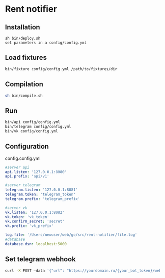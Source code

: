 # Rent notifier

## Installation
```
sh bin/deploy.sh
set parameters in a config/config.yml
```

## Load fixtures
```sh
bin/fixture config/config.yml /path/to/fixtures/dir
```

## Compilation
```sh
sh bin/compile.sh
```

## Run
```sh
bin/api config/config.yml
bin/telegram config/config.yml
bin/vk config/config.yml
```

## Configuration
config.config.yml
```yaml
#server api
api.listen: '127.0.0.1:8080'
api.prefix: 'api/v1'

#server telegram
telegram.listen: '127.0.0.1:8081'
telegram.token: 'telegram_token'
telegram.prefix: 'telegram_prefix'

#server vk
vk.listen: '127.0.0.1:8082'
vk.token: 'vk_token'
vk.confirm_secret: 'secret'
vk.prefix: 'vk_prefix'

log.file: '/Users/newuser/web/go/src/rent-notifier/file.log'
#database
database.dsn: localhost:5000

```

## Set telegram webhook
```sh
curl -X POST —data '{"url": "https://yourdomain.ru/{your_bot_token}/webhook"}' -H "Content-Type: application/json" "https://api.telegram.org/bot{your_bot_token}/setWebhook"
```